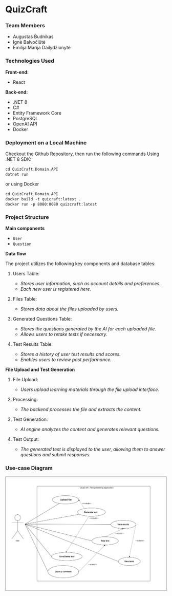 # QuizCraft

### Team Members
- Augustas Budnikas
- Ignė Balvočiūtė
- Emilija Marija Dailydžionytė

### Technologies Used

**Front-end:**
- React

**Back-end:**
- .NET 8
- C#
- Entity Framework Core
- PostgreSQL
- OpenAI API
- Docker

### Deployment on a Local Machine
Checkout the Github Repository, then run the following commands
Using .NET 8 SDK:
```
cd QuizCraft.Domain.API
dotnet run
```

or using Docker
```
cd QuizCraft.Domain.API
docker build -t quicraft:latest .
docker run -p 8080:8080 quizcraft:latest
```

### Project Structure

**Main components**
 - `User`
 - `Question`

**Data flow**

The project utilizes the following key components and database tables:

1. Users Table: 
   - _Stores user information, such as account details and preferences._
   - _Each new user is registered here._

2. Files Table: 
   - _Stores data about the files uploaded by users._

3. Generated Questions Table: 
   - _Stores the questions generated by the AI for each uploaded file._
   - _Allows users to retake tests if necessary._

4. Test Results Table: 
   - _Stores a history of user test results and scores._
   - _Enables users to review past performance._

**File Upload and Test Generation**

1. File Upload: 
   - _Users upload learning materials through the file upload interface._

2. Processing: 
   - _The backend processes the file and extracts the content._

3. Test Generation: 
   - _AI engine analyzes the content and generates relevant questions._

4. Test Output: 
   - _The generated test is displayed to the user, allowing them to answer questions and submit responses._

### Use-case Diagram

![Alt text](./images/use_case_diagram.png)
